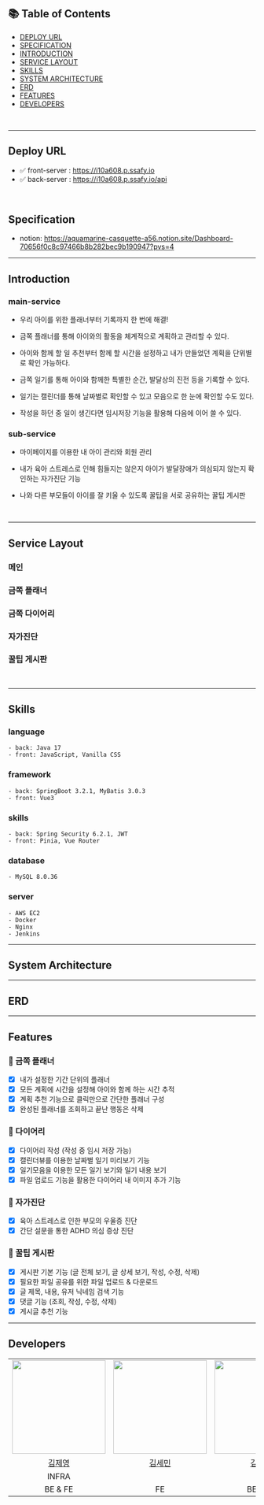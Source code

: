 ## 📚 Table of Contents

- [DEPLOY URL](#deploy-url)
- [SPECIFICATION](#specification)
- [INTRODUCTION](#introduction)
- [SERVICE LAYOUT](#service-layout)
- [SKILLS](#skills)
- [SYSTEM ARCHITECTURE](#system-architecture)
- [ERD](#erd)
- [FEATURES](#features)
- [DEVELOPERS](#developers)

<br>

---

## Deploy URL

- ✅ front-server : https://i10a608.p.ssafy.io
- ✅ back-server : https://i10a608.p.ssafy.io/api

<br>

## Specification
- notion: https://aquamarine-casquette-a56.notion.site/Dashboard-70656f0c8c97466b8b282bec9b190947?pvs=4
---

## Introduction

### main-service

- 우리 아이를 위한 플래너부터 기록까지 한 번에 해결!
- 금쪽 플래너를 통해 아이와의 활동을 체계적으로 계획하고 관리할 수 있다.
- 아이와 함께 할 일 추천부터 함께 할 시간을 설정하고 내가 만들었던 계획을 단위별로 확인 가능하다.

- 금쪽 일기를 통해 아이와 함께한 특별한 순간, 발달상의 진전 등을 기록할 수 있다.
- 일기는 캘린더를 통해 날짜별로 확인할 수 있고 모음으로 한 눈에 확인할 수도 있다. 
- 작성을 하던 중 일이 생긴다면 임시저장 기능을 활용해 다음에 이어 쓸 수 있다. 

### sub-service

- 마이페이지를 이용한 내 아이 관리와 회원 관리

- 내가 육아 스트레스로 인해 힘들지는 않은지 아이가 발달장애가 의심되지 않는지 확인하는 자가진단 기능
- 나와 다른 부모들이 아이를 잘 키울 수 있도록 꿀팁을 서로 공유하는 꿀팁 게시판 

<br>

---

## Service Layout

### 메인


### 금쪽 플래너


### 금쪽 다이어리



### 자가진단


### 꿀팁 게시판


<br>

---

## Skills

### language

    - back: Java 17
    - front: JavaScript, Vanilla CSS

### framework

    - back: SpringBoot 3.2.1, MyBatis 3.0.3
    - front: Vue3

### skills

    - back: Spring Security 6.2.1, JWT
    - front: Pinia, Vue Router

### database

    - MySQL 8.0.36

### server

    - AWS EC2
    - Docker
    - Nginx
    - Jenkins

--- 

## System Architecture


---

## ERD



---

## Features

### 🎯 금쪽 플래너 
- [x] 내가 설정한 기간 단위의 플래너
- [x] 모든 계획에 시간을 설정해 아이와 함께 하는 시간 추적
- [x] 계획 추천 기능으로 클릭만으로 간단한 플래너 구성
- [x] 완성된 플래너를 조회하고 끝난 행동은 삭제

### 🎯 다이어리
- [x] 다이어리 작성 (작성 중 임시 저장 가능)
- [x] 캘린더뷰를 이용한 날짜별 일기 미리보기 기능
- [x] 일기모음을 이용한 모든 일기 보기와 일기 내용 보기
- [x] 파일 업로드 기능을 활용한 다이어리 내 이미지 추가 기능

### 🎯 자가진단
- [x] 육아 스트레스로 인한 부모의 우울증 진단
- [x] 간단 설문을 통한 ADHD 의심 증상 진단 

### 🎯 꿀팁 게시판
- [x] 게시판 기본 기능 (글 전체 보기, 글 상세 보기, 작성, 수정, 삭제)
- [x] 필요한 파일 공유를 위한 파일 업로드 & 다운로드 
- [x] 글 제목, 내용, 유저 닉네임 검색 기능
- [x] 댓글 기능 (조회, 작성, 수정, 삭제) 
- [x] 게시글 추천 기능
---

## Developers

|||||||
|:-:|:-:|:-:|:-:|:-:|:-:|
|<img src="https://github.com/kjy0349.png" width="190">|<img src="https://github.com/kimgiraffe.png" width="190">|<img src="https://github.com/dkdo1406.png" width="190">|<img src="https://github.com/Hunnibs.png" width="190">|<img src="https://github.com/so2043.png" width="190">|<img src="https://github.com/d2doo.png" width="190">|
|[김제영](https://github.com/kjy0349)|[김세민](https://github.com/kimgiraffe)|[김형중](https://github.com/dkdo1406)|[이병헌](https://github.com/Hunnibs)|[정소영](https://github.com/so2043)|[정지수](https://github.com/d2doo)|
|INFRA||||DESIGN|DESIGN| 
|BE & FE|FE|BE & FE|BE & FE|FE|FE|
